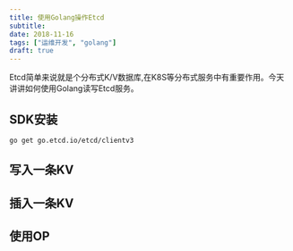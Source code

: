 ```yaml
---
title: 使用Golang操作Etcd
subtitle: 
date: 2018-11-16
tags: ["运维开发", "golang"]
draft: true
---
```


Etcd简单来说就是个分布式K/V数据库,在K8S等分布式服务中有重要作用。今天讲讲如何使用Golang读写Etcd服务。

<!--more-->

## SDK安装
```shell
go get go.etcd.io/etcd/clientv3
```


## 写入一条KV

## 插入一条KV

## 使用OP

